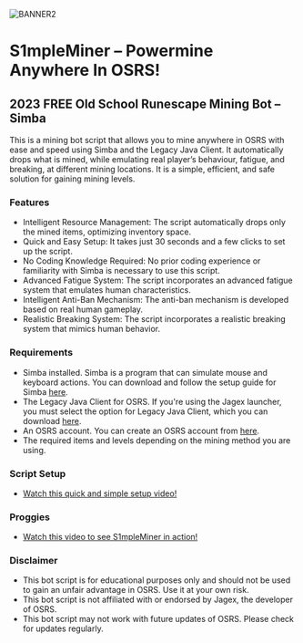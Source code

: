 ![BANNER2](https://github.com/S1mple-Scripts/S1mpleMiner/assets/144496153/01d9e30e-bb0b-4495-96d9-26ed4e7026d2)

# S1mpleMiner – Powermine Anywhere In OSRS!
## 2023 FREE Old School Runescape Mining Bot – Simba

This is a mining bot script that allows you to mine anywhere in OSRS with ease and speed using Simba and the Legacy Java Client. It automatically drops what is mined, while emulating real player’s behaviour, fatigue, and breaking, at different mining locations. It is a simple, efficient, and safe solution for gaining mining levels.

### Features
- Intelligent Resource Management: The script automatically drops only the mined items, optimizing inventory space.
- Quick and Easy Setup: It takes just 30 seconds and a few clicks to set up the script.
- No Coding Knowledge Required: No prior coding experience or familiarity with Simba is necessary to use this script.
- Advanced Fatigue System: The script incorporates an advanced fatigue system that emulates human characteristics.
- Intelligent Anti-Ban Mechanism: The anti-ban mechanism is developed based on real human gameplay.
- Realistic Breaking System: The script incorporates a realistic breaking system that mimics human behavior.

### Requirements
- Simba installed. Simba is a program that can simulate mouse and keyboard actions. You can download and follow the setup guide for Simba [here](https://waspscripts.com/setup).
- The Legacy Java Client for OSRS. If you're using the Jagex launcher, you must select the option for Legacy Java Client, which you can download [here](https://www.runescape.com/downloads/oldschool.msi).
- An OSRS account. You can create an OSRS account from [here](https://oldschool.runescape.com/).
- The required items and levels depending on the mining method you are using.

### Script Setup
- [Watch this quick and simple setup video!](https://youtu.be/pz7h6melFjw?feature=shared)

### Proggies
- [Watch this video to see S1mpleMiner in action!](https://youtu.be/tVwxr5iqdmc?feature=shared)
### Disclaimer
- This bot script is for educational purposes only and should not be used to gain an unfair advantage in OSRS. Use it at your own risk.
- This bot script is not affiliated with or endorsed by Jagex, the developer of OSRS.
- This bot script may not work with future updates of OSRS. Please check for updates regularly.
